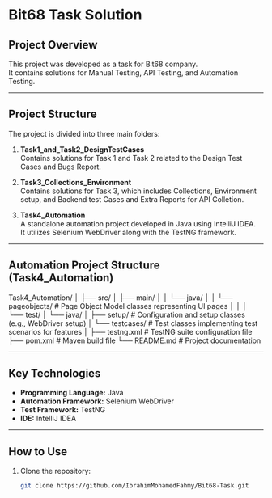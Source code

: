 # Bit68 Task Solution

## Project Overview
This project was developed as a task for Bit68 company.  
It contains solutions for Manual Testing, API Testing, and Automation Testing.

---

## Project Structure

The project is divided into three main folders:

1. **Task1_and_Task2_DesignTestCases**  
   Contains solutions for Task 1 and Task 2 related to the Design Test Cases and Bugs Report.

2. **Task3_Collections_Environment**  
   Contains solutions for Task 3, which includes Collections, Environment setup, and Backend test Cases and Extra Reports for API Colletion.

3. **Task4_Automation**  
   A standalone automation project developed in Java using IntelliJ IDEA.  
   It utilizes Selenium WebDriver along with the TestNG framework.

---

## Automation Project Structure (Task4_Automation)
Task4_Automation/
│
├── src/
│ ├── main/
│ │ └── java/
│ │ └── pageobjects/ # Page Object Model classes representing UI pages
│ │
│ └── test/
│ └── java/
│ ├── setup/ # Configuration and setup classes (e.g., WebDriver setup)
│ └── testcases/ # Test classes implementing test scenarios for features
│
├── testng.xml # TestNG suite configuration file
├── pom.xml # Maven build file
└── README.md # Project documentation



---

## Key Technologies

- **Programming Language:** Java  
- **Automation Framework:** Selenium WebDriver  
- **Test Framework:** TestNG  
- **IDE:** IntelliJ IDEA  

---

## How to Use

1. Clone the repository:

   ```bash
   git clone https://github.com/IbrahimMohamedFahmy/Bit68-Task.git



